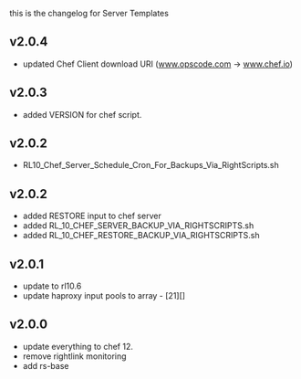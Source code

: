 this is the changelog for Server Templates

v2.0.4
------
- updated Chef Client download URI (www.opscode.com -> www.chef.io)

v2.0.3
------
- added VERSION for chef script.

v2.0.2
-----
- RL10_Chef_Server_Schedule_Cron_For_Backups_Via_RightScripts.sh

v2.0.2
-----
- added RESTORE input to chef server
- added RL_10_CHEF_SERVER_BACKUP_VIA_RIGHTSCRIPTS.sh
- added RL_10_CHEF_RESTORE_BACKUP_VIA_RIGHTSCRIPTS.sh

v2.0.1
------
- update to rl10.6
- update haproxy input pools to array - [21][]

v2.0.0
------
- update everything to chef 12.
- remove rightlink monitoring
- add rs-base
